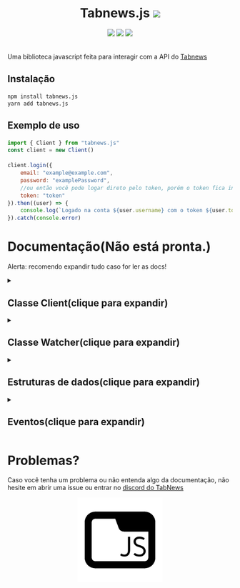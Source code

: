 <div align="center">
    <h1>Tabnews.js  <img src="https://visitor-badge.glitch.me/badge?page_id=tabnews.jsbega" /></h1>
    <img src="https://img.shields.io/badge/npm-v1.1.0-blue?style=for-the-badge" />
    <img src="https://img.shields.io/github/license/33gustavo33/tabnews.js?style=for-the-badge" />
    <img src="http://img.shields.io/static/v1?label=STATUS&message=DESENVOLVIMENTO&color=GREEN&style=for-the-badge" />
</div><br><br
              
Uma biblioteca javascript feita para interagir com a API do [Tabnews](https://tabnews.com.br) 

## Instalação
```sh-session
npm install tabnews.js
yarn add tabnews.js
```
## Exemplo de uso
```js
import { Client } from "tabnews.js"
const client = new Client()

client.login({
    email: "example@example.com",
    password: "examplePassword",
    //ou então você pode logar direto pelo token, porém o token fica inválido depois de algum tempo.
    token: "token"
}).then((user) => {
    console.log(`Logado na conta ${user.username} com o token ${user.token}`)
}).catch(console.error)
```
# Documentação(Não está pronta.)
Alerta: recomendo expandir tudo caso for ler as docs!
<details><summary><h2>Classe Client(clique para expandir)</h2></summary>

## Eventos: [ready](#ready), [destroyed](#destroyed)
## Construtor
O constructor da classe Client aceita 1 parâmetro opcional, que é um objeto de configuração
O objeto de configuração se parece com isso:
|Nome|Descrição|tipo
|--|--|--|
|**tabnewsUrl**|uma url customizada do tabnews.|string, opcional
|**log**|se o client deve usar o logger ou não|boolean, opcional
|**customAgentUser**|um agent user customizado pro client, use o nome do seu projeto aqui!|string, opcional
|**debug**|se o client deve usar o modo debug ou não(não é recomendado usar)|boolean, opcional

---
## Métodos do client
### Método login
O metódo login aceita 1 parâmetro obrigatório, que é um objeto de login.
O objeto de login se parece com isso:
|Nome|Descrição|tipo
|--|--|--|
|**email**|o email da conta|string, opcional
|**password**|a senha da conta|string, opcional
|**token**|o token da conta|string, opcional

> **Caso você use um token, você não precisa usar um email e password,
> caso você não use um token, você precisa usar o email e o password**

esse método retorna uma [Promise](https://developer.mozilla.org/pt-BR/docs/Web/JavaScript/Reference/Global_Objects/Promise) contendo um [ClientUserData](#clientuserdata), ele também emite o evento [ready](#ready)

### Método destroy
Este método destroi a conexão do client com a api.
Para você se conectar novamente você tera que usar o método [login](#método-login)
ele também emite o evento [destroyed](#destroyed)

---
## Propriedades do client
Nome|Descrição|tipo
|--|--|--|
|**connected**|se o client está conectado|boolean
|**token**|o token do client|string
|**contents**|um gerenciador de contéudos|[ContentManager](#contentmanager)
|**status**|um gerenciador do status do tabnews|[StatusManager](#statusmanager)
|**users**|um gerenciador de usuários|[UsersManager](#usersmanager)
|**user**|um gerenciador do usuário do client|[UserManager](#usermanager)

Vale lembrar que as propriedades `contents`, `status`, `users`, `user` só estão disponiveis após o login do bot!

---

## ContentManager
Um content manager, como o nome já diz é responsavel por gerenciar os conteudos.
Através dele você vai consegur publicar, deletar, editar, dar upvote/downvote em conteúdos, obter os conteúdos relevantes, etc... <br>
A seguir estão os metodos de um ContentManager
### Método get
O método get obtém um conteudo com base em 2 parâmetros obrigatórios, sendo eles `author` e `slug`. <br>
Exemplo: se o author for igual a `Gustavo33` e o slug for `tabnews-js-uma-biblioteca-javascript-para-interagir-com-a-api-do-tabnews` o contéudo que ele vai obter vai ser: 
`https://www.tabnews.com.br/Gustavo33/tabnews-js-uma-biblioteca-javascript-para-interagir-com-a-api-do-tabnews`
Esse método retorna uma [Promise](https://developer.mozilla.org/pt-BR/docs/Web/JavaScript/Reference/Global_Objects/Promise) contendo um [Content](#content)
### Método getContents
Este método obtém os contéudos mais novos, mais antigos, e mais relevantes com base no primeiro parâmetro. o segundo parâmetro é a página que ele vai obter os conteúdos(Cada página tem 30 conteúdos)
Pârametros:
|Nome|Valores|obrigatório|
|--|--|--|
|strategy|`"new"` - `"old"` - `"relevant"`|Não, o default é `"new"`.
|page|Qualquer número|Não, o default é `1`.

Esse método retorna uma [Promise](https://developer.mozilla.org/pt-BR/docs/Web/JavaScript/Reference/Global_Objects/Promise) contendo um Array de [Contents](#content).
### Método post
Este método posta um contéudo, ele aceita 1 pârametro obrigatório, que o objeto listado abaixo:
|Nome|Descrição|obrigatório|Efeito
|--|--|--|--|
|parentId|o id de um conteúdo|não obrigatório|faz o conteúdo ser uma resposta ao conteúdo com id igual ao parentId|
|customSlug|um slug customizado|não obrigatório|adiciona um slug customizado|
|title|o título do conteúdo|não obrigatório **caso seja uma resposta**|adiciona um título ao conteúdo|
|body|o corpo do conteúdo, você pode usar markdown aqui nesse campo|obrigatório|adiciona texto ao conteúdo|
|sourceUrl|a url da fonte|não obrigatório|adiciona uma fonte ao conteúdo|

Esse método retorna uma [Promise](https://developer.mozilla.org/pt-BR/docs/Web/JavaScript/Reference/Global_Objects/Promise) contendo um [Content](#content)
### Método edit
Este método edita um conteúdo, ele aceita 3 pârametros obrigatórios, sendo eles:
|Nome|Descrição|
|--|--|
|author|o autor do conteúdo|
|slug|o slug do conteúdo|
|content|o que vai ser alterado|

o pârametro content é um objeto, as propriedades desse objeto estão listadas abaixo:
|Nome|Descrição|obrigatório|Efeito
|--|--|--|--|
|title|o título do conteúdo|não obrigatório|adiciona um título ao conteúdo|
|body|o corpo do conteúdo, você pode usar markdown aqui nesse campo|não obrigatório|adiciona texto ao conteúdo|
|sourceUrl|a url da fonte|não obrigatório|adiciona uma fonte ao conteúdo|

Esse método retorna uma [Promise](https://developer.mozilla.org/pt-BR/docs/Web/JavaScript/Reference/Global_Objects/Promise) contendo um [Content](#content)
### Método delete
O método delete deleta um conteudo com base em 2 parâmetros obrigatórios, sendo eles `author` e `slug`. <br>
Exemplo: se o author for igual a `Gustavo33` e o slug for `tabnews-js-uma-biblioteca-javascript-para-interagir-com-a-api-do-tabnews` o contéudo que ele vai deletar vai ser: 
`https://www.tabnews.com.br/Gustavo33/tabnews-js-uma-biblioteca-javascript-para-interagir-com-a-api-do-tabnews`
Esse método retorna uma [Promise](https://developer.mozilla.org/pt-BR/docs/Web/JavaScript/Reference/Global_Objects/Promise) contendo um [Content](#content)
### Método upvote e downvote
os Métodos upvote e downvote funcionam com base em 2 parâmetros obrigatórios, sendo eles `author` e `slug`. <br>
E com base nesses pârametros ele da um upvote/downvote
Esse método retorna uma [Promise](https://developer.mozilla.org/pt-BR/docs/Web/JavaScript/Reference/Global_Objects/Promise) contendo um objeto parecido com isso:
|Nome|Descrição|
|--|--|
|tabcoins|O numero de tabcoins que o contéudo ficou depois do upvote/downvote|

### Método watch
o método watch começa a assistir um contéudo, retornando um [Watcher](#classe-watcherclique-para-expandir).
Pârametros:
|Nome|Descrição|obrigatório
|--|--|--|
|author|o autor do conteúdo que ele vai assistir.|sim
|slug|o slug do conteúdo que ele vai assistir.|sim
|observeWhat|em que o watcher deve assistir por mudanças|não, o padrão é ele assistir por todos.
|ms|o tempo que o watcher vai procurar por mudanças(em milisegundos)|não, o padrão é 2 minutos e 5 segundos

---
## UsersManager
Um UsersManager, como o nome já diz é responsavel por gerenciar os usuários.
Através dele você vai consegur obter um usuário, obter os conteúdos relevantes de um usuário, etc... <br>
A seguir estão os metodos de um UsersManager
### Método get
O método get obtém um usuário com base em 1 parâmetro obrigatório, sendo ele `username`. <br>
Exemplo: se o username for `Gustavo33`, o usuário que ele vai obter vai ser: 
`https://www.tabnews.com.br/Gustavo33`
Esse método retorna uma [Promise](https://developer.mozilla.org/pt-BR/docs/Web/JavaScript/Reference/Global_Objects/Promise) contendo um [UserData](#userdata)
### Método getContentsOfUser
Este método obtém os contéudos mais novos, mais antigos, e mais relevantes de um usuário com base no primeiro e segundo parâmetro. o terceiro parâmetro é a página que ele vai obter os conteúdos(Cada página tem 30 conteúdos)
Pârametros:
|Nome|Valores|obrigatório|
|--|--|--|
|username|Nome do usuário que você quer obter|Sim
|strategy|`"new"` - `"old"` - `"relevant"`|Não, o default é `"new"`.
|page|Qualquer número|Não, o default é `1`.

Esse método retorna uma [Promise](https://developer.mozilla.org/pt-BR/docs/Web/JavaScript/Reference/Global_Objects/Promise) contendo um Array de [Contents](#content).

### Método watch
o método watch começa a assistir um usuário, retornando um [Watcher](#classe-watcherclique-para-expandir).
Pârametros:
|Nome|Descrição|obrigatório
|--|--|--|
|username|o username do usuário que ele vai assistir.|sim
|observeWhat|em que o watcher deve assistir por mudanças|não, o padrão é ele assistir por todos.
|ms|o tempo que o watcher vai procurar por mudanças(em milisegundos)|não, o padrão é 2 minutos e 5 segundos
---
## UserManager
Um UserManager, é responsavel por gerenciar o usuário do client.
Através dele você vai consegur obter o usuário do client, editar o usuário do client, etc... <br>
A seguir estão os metodos e propriedades de um UserManager
### Método get
O método get atualiza o usuário do Client.
Esse método retorna uma [Promise](https://developer.mozilla.org/pt-BR/docs/Web/JavaScript/Reference/Global_Objects/Promise) contendo um [ClientUserData](#clientuserdata)
### Método edit
Este método edita o usuário do client, ele aceita 1 pârametro que é um objeto, o objeto se parece com isso:
|Nome|Descrição|
|--|--|
|username|o username do usuário|

Esse método retorna uma [Promise](https://developer.mozilla.org/pt-BR/docs/Web/JavaScript/Reference/Global_Objects/Promise) contendo um [ClientUserData](#clientuserdata)

### Método watch
o método watch começa a assistir o usuário do client, retornando um [Watcher](#classe-watcherclique-para-expandir).
Pârametros:
|Nome|Descrição|obrigatório
|--|--|--|
|observeWhat|em que o watcher deve assistir por mudanças|não, o padrão é ele assistir por todos.
|ms|o tempo que o watcher vai procurar por mudanças(em milisegundos)|não, o padrão é 2 minutos e 5 segundos

### Propriedades de um UserManager
|Nome|Descrição|tipo
|--|--|--|
|**email**|o email do client|string
|**token**|o token do client|string
|**id**|o id do client|string
|**username**|o username do client|string
|**features**|as features do client|array
|**tabcoins**|a quantidade de tabcoins do client|number
|**tabcash**|a quantidade de tabcash do client|number
|**created_at**|quando que o client foi criado|Date
|**updated_at**|ultima vez que o client foi modificado|Date

---
## StatusManager
Um StatusManager, é responsavel por gerenciar o status do tabnews
Através dele você vai obter o status do tabnews. <br>
### Método get
o método get obtém o [status do tabnews](https://www.tabnews.com.br/status).
Esse método retorna uma [Promise](https://developer.mozilla.org/pt-BR/docs/Web/JavaScript/Reference/Global_Objects/Promise) contendo um [Status]()
### Método watch
o método watch começa a assistir o status, retornando um [Watcher](#classe-watcherclique-para-expandir).
Pârametros:
|Nome|Descrição|obrigatório
|--|--|--|
|ms|o tempo que o watcher vai procurar por mudanças(em milisegundos)|não, o padrão é 2 minutos e 5 segundos
</details>
<details><summary><h2>Classe Watcher(clique para expandir)</h2></summary>

Um Watcher, é uma classe que assiste por mudanças um Conteúdo/Usuário/Status.<br>
Todos os Watchers são iguais, a única coisa que muda é o que ele assiste. <br>
Eventos do watcher: [watcherUpdate](#watcherupdate)
## Métodos de um watcher
### Método start
o método start inicia o watcher, e faz ele começar a assistir o Conteúdo/usuário/status.
### Método destroy
o método destroy destrói o Watcher, ou seja, para de assistir ao Conteúdo/usuário/status.
Você pode iniciar novamente o watcher pelo método start.
</details>
<details><summary><h2>Estruturas de dados(clique para expandir)</h2></summary>

# Tipos de informação
## UserData
### Propriedades
|Nome|Descrição|tipo
|--|--|--|
|**id**|o id de um usuário|string
|**username**|o username de um usuário|string
|**features**|as features de um usuário|array
|**tabcoins**|a quantidade de tabcoins de um usuário|number
|**tabcash**|a quantidade de tabcash de um usuário|number
|**created_at**|quando que o usuário foi criado|Date
|**updated_at**|ultima vez que o usuário foi modificado|Date
## ClientUserData
### Propriedades
|Nome|Descrição|tipo
|--|--|--|
|**email**|o email do client|string
|**token**|o token do client|string
|**id**|o id do client|string
|**username**|o username do client|string
|**features**|as features do client|array
|**tabcoins**|a quantidade de tabcoins do client|number
|**tabcash**|a quantidade de tabcash do client|number
|**created_at**|quando que o client foi criado|Date
|**updated_at**|ultima vez que o client foi modificado|Date
## Content
### Propriedades
|Nome|Descrição|tipo
|--|--|--|
|**id**|o id do conteúdo|string|
|**parent_id**|o id do conteúdo root|string|
|**slug**|o slug do conteúdo|string
|**title**|o título do conteúdo|string
|**body**|o texto do conteúdo|string
|**status**|o status do conteúdo|string
|**source_url**|a fonte do conteúdo|string
|**thumbnail**|a thumbnail do conteúdo|string
|**tabcoins**|o número de tabcoins do conteúdo|number
|**created_at**|data da criação do conteúdo|Date
|**published_at**|data da postagem do conteúdo|Date
|**updated_at**|data de quando o conteúdo foi editado|Date
|**deleted_at**|data de quando o conteúdo foi deletado|Date
|**is_children**|se o conteúdo é uma resposta|boolean
|**is_root**|se o conteúdo é root|boolean
|**has_children**|se o conteúdo tem respostas|boolean
|**owner**|o criador do contéudo|<table>  <thead>  <tr>  <th>Nome</th>  <th>Descrição</th>  <th>Tipo</th>  </tr>  </thead>  <tbody>  <tr>  <td><strong>id</strong></td>  <td>O id do criador</td>  <td>string</td></tr>  </thead>  <tbody>  <tr>  <td><strong>username</strong></td>  <td>O username do criador</td>  <td>string</td>   </tbody>  </table>

### Métodos
#### Método fetchOwner
O método fetchOwner obtém o usuário criador do conteúdo.
Retorna uma [Promise](https://developer.mozilla.org/pt-BR/docs/Web/JavaScript/Reference/Global_Objects/Promise) contendo um [UserData](#userdata)
#### Método fetchParent
O método fetchParent obtém o conteúdo root do conteúdo atual.
Retorna uma [Promise](https://developer.mozilla.org/pt-BR/docs/Web/JavaScript/Reference/Global_Objects/Promise) contendo um [Content](#content)
#### Método fetchChildren
O método fetchChildren obtém as respostas do conteúdo atual.
Retorna uma [Promise](https://developer.mozilla.org/pt-BR/docs/Web/JavaScript/Reference/Global_Objects/Promise) contendo um Array de [Content](#content)
</details>

<details><summary><h2>Eventos(clique para expandir)</h2></summary>

Aqui estão os eventos do tabnews.js, você pode escutar eles com:
```js
<client ou watcher>.on("Nome do evento", (data) => {})
```
### Ready
O evento ready é disparado quando o [client](#classe-clientclique-para-expandir) faz login no tabnews, ele traz consigo um [ClientUserData](#clientuserdata)
```js
<client>.on("ready", (clientUserData) => { console.log(clientUserData) })
```
### Destroyed
O evento destroyed é disparado quando o [client](#classe-clientclique-para-expandir) é destruído, ele traz consigo um [ClientUserData](#clientuserdata)
```js
<client>.on("destroyed", (clientUserData) => { console.log(clientUserData) })
```
### WatcherUpdate
o evento watcherUpdate é disparado quando um [Watcher](#watcher) faz um update, ele traz consigo uma informação variada dependendo de o que você está assistindo.
```js
<watcher>.on("watcherUpdate", (data) => { console.log(data) })
```
</details>

# Problemas?
Caso você tenha um problema ou não entenda algo da documentação, não hesite em abrir uma issue ou entrar no [discord do TabNews](https://discord.gg/usQY5vwXer)

<p align="center">
 <picture bottom="10px">
   <source media="(prefers-color-scheme: dark)" srcset="https://raw.githubusercontent.com/33gustavo33/33gustavo33/master/tabnews.js-light.png" width="190" height="190">
   <source media="(prefers-color-scheme: light)" srcset="https://raw.githubusercontent.com/33gustavo33/33gustavo33/master/tabnews.js-dark.png" width="190" height="190">
   <img alt="Tabnews.js - Um biblioteca javascript para interagir com o TabNews" src="https://raw.githubusercontent.com/33gustavo33/33gustavo33/master/tabnews.js-dark.png" width="190" height="190">
 </picture>
</p>

